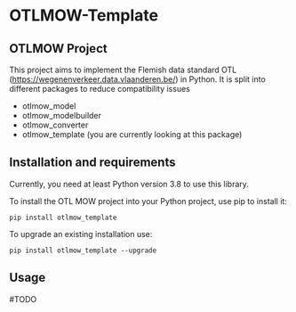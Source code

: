 # OTLMOW-Template
## OTLMOW Project 
This project aims to implement the Flemish data standard OTL (https://wegenenverkeer.data.vlaanderen.be/) in Python.
It is split into different packages to reduce compatibility issues
- otlmow_model
- otlmow_modelbuilder
- otlmow_converter 
- otlmow_template (you are currently looking at this package)

## Installation and requirements
Currently, you need at least Python version 3.8 to use this library.

To install the OTL MOW project into your Python project, use pip to install it:
``` 
pip install otlmow_template
```
To upgrade an existing installation use:
``` 
pip install otlmow_template --upgrade
```

## Usage
#TODO